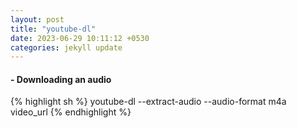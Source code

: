 ```yaml
---
layout: post
title: "youtube-dl"
date: 2023-06-29 10:11:12 +0530
categories: jekyll update
---
```


#### - Downloading an audio

{% highlight sh %}
youtube-dl --extract-audio --audio-format m4a video_url
{% endhighlight %}
